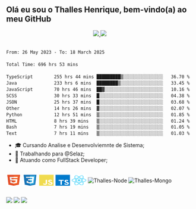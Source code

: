 ## Olá eu sou o Thalles Henrique, bem-vindo(a) ao meu GitHub

<div align="center">
  <a href="https://github.com/Thalles-HsA">
  <img height="180em" src="https://github-readme-stats.vercel.app/api?username=Thalles-HsA&show_icons=true&theme=radical&include_all_commits=true&count_private=true"/>
  <img height="180em" src="https://github-readme-stats.vercel.app/api/top-langs/?username=Thalles-HsA&exclude_repo=github-readme-stats,Pong,Freeway-JS&langs_count=5&theme=radical"/>
</div><br>
  
  <!--START_SECTION:waka-->

```txt
From: 26 May 2023 - To: 18 March 2025

Total Time: 696 hrs 53 mins

TypeScript        255 hrs 44 mins █████████▒░░░░░░░░░░░░░░░   36.70 %
Java              233 hrs 6 mins  ████████▒░░░░░░░░░░░░░░░░   33.45 %
JavaScript        70 hrs 46 mins  ██▓░░░░░░░░░░░░░░░░░░░░░░   10.16 %
SCSS              30 hrs 33 mins  █░░░░░░░░░░░░░░░░░░░░░░░░   04.38 %
JSON              25 hrs 37 mins  █░░░░░░░░░░░░░░░░░░░░░░░░   03.68 %
Other             14 hrs 26 mins  ▓░░░░░░░░░░░░░░░░░░░░░░░░   02.07 %
Python            12 hrs 51 mins  ▒░░░░░░░░░░░░░░░░░░░░░░░░   01.85 %
HTML              8 hrs 39 mins   ▒░░░░░░░░░░░░░░░░░░░░░░░░   01.24 %
Bash              7 hrs 19 mins   ▒░░░░░░░░░░░░░░░░░░░░░░░░   01.05 %
Text              7 hrs 11 mins   ▒░░░░░░░░░░░░░░░░░░░░░░░░   01.03 %
```

<!--END_SECTION:waka-->

  - 🎓 Cursando Analise e Desenvolviemnte de Sistema;
  - 🌱 Trabalhando para @Selaz;
  - 🎯 Atuando como FullStack Developer;
 
<div style="display: inline_block"><br>
  <img align="center" alt="Thalles-HTML" height="30" width="40" src="https://raw.githubusercontent.com/devicons/devicon/master/icons/html5/html5-original.svg">
  <img align="center" alt="Thalles-CSS" height="30" width="40" src="https://raw.githubusercontent.com/devicons/devicon/master/icons/css3/css3-original.svg">
  <img align="center" alt="Thalles-Js" height="30" width="40" src="https://raw.githubusercontent.com/devicons/devicon/master/icons/javascript/javascript-plain.svg">
  <img align="center" alt="Thalles-Ts" height="30" width="40" src="https://raw.githubusercontent.com/devicons/devicon/master/icons/typescript/typescript-plain.svg">
  <img align="center" alt="Thalles-React" height="30" width="40" src="https://raw.githubusercontent.com/devicons/devicon/master/icons/react/react-original.svg">
  <img align="center" alt="Thalles-Node" height="30" width="40" src="https://cdn.jsdelivr.net/gh/devicons/devicon/icons/nodejs/nodejs-original.svg" />
  <img align="center" alt="Thalles-Mongo" height="30" width="40" src="https://cdn.jsdelivr.net/gh/devicons/devicon/icons/mongodb/mongodb-original.svg" />
  
</div>

 ##
  
<div>
  <a href="https://www.linkedin.com/in/thalles-hsa" target="_blank"><img src="https://img.shields.io/badge/-LinkedIn-%230077B5?style=for-the-badge&logo=linkedin&logoColor=white" target="_blank"></a> 
  <a href="https://instagram.com/thalleshsa" target="_blank"><img src="https://img.shields.io/badge/-Instagram-%23E4405F?style=for-the-badge&logo=instagram&logoColor=white" target="_blank"></a>
  <a href = "mailto:thsa.henrique@gmail.com"><img src="https://img.shields.io/badge/-Gmail-%23333?style=for-the-badge&logo=gmail&logoColor=white" target="_blank"></a>
   
</div>

